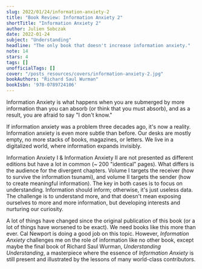 ```yaml
---
slug: 2022/01/24/information-anxiety-2
title: "Book Review: Information Anxiety 2"
shortTitle: "Information Anxiety 2"
author: Julien Sobczak
date: 2022-01-24
subject: "Understanding"
headline: "The only book that doesn't increase information anxiety."
note: 14
stars: 4
tags: []
unofficialTags: []
cover: "/posts_resources/covers/information-anxiety-2.jpg"
bookAuthors: "Richard Saul Wurman"
bookIsbn: '978-0789724106'
---
```



Information Anxiety is what happens when you are submerged by more information than you can absorb (or think that you must absorb), and as a result, you are afraid to say "I don't know."

If information anxiety was a problem three decades ago, it's now a reality. Information anxiety is even more subtle than before. Our desks are mostly empty, no more stacks of books, magazines, or letters. We live in a digitalized world, where information expands invisibly.

Information Anxiety I & Information Anxiety II are not presented as different editions but have a lot in common (~ 200 "identical" pages). What differs is the audience for the divergent chapters. Volume I targets the receiver (how to survive the information tsunami), and volume II targets the sender (how to create meaningful information). The key in both cases is to focus on understanding. Information should inform; otherwise, it's just useless data. The challenge is to understand more, and that doesn't mean exposing ourselves to more and more information, but developing interests and nurturing our curiosity.

A lot of things have changed since the original publication of this book (or a lot of things have worsened to be exact). We need books like this more than ever. Cal Newport is doing a good job on this topic. However, _Information Anxiety_ challenges me on the role of information like no other book, except maybe the final book of Richard Saul Wurman, _Understanding Understanding_, a masterpiece where the essence of _Information Anxiety_ is still present and illustrated by the lessons of many world-class contributors.

